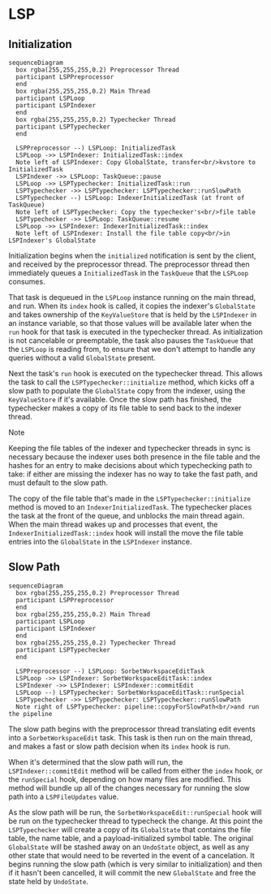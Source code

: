 # LSP

## Initialization

```mermaid
sequenceDiagram
  box rgba(255,255,255,0.2) Preprocessor Thread
  participant LSPPreprocessor
  end
  box rgba(255,255,255,0.2) Main Thread
  participant LSPLoop
  participant LSPIndexer
  end
  box rgba(255,255,255,0.2) Typechecker Thread
  participant LSPTypechecker
  end

  LSPPreprocessor --) LSPLoop: InitializedTask
  LSPLoop ->> LSPIndexer: InitializedTask::index
  Note left of LSPIndexer: Copy GlobalState, transfer<br/>kvstore to InitializedTask
  LSPIndexer ->> LSPLoop: TaskQueue::pause
  LSPLoop ->> LSPTypechecker: InitializedTask::run
  LSPTypechecker ->> LSPTypechecker: LSPTypechecker::runSlowPath
  LSPTypechecker --) LSPLoop: IndexerInitializedTask (at front of TaskQueue)
  Note left of LSPTypechecker: Copy the typechecker's<br/>file table
  LSPTypechecker ->> LSPLoop: TaskQueue::resume
  LSPLoop ->> LSPIndexer: IndexerInitializedTask::index
  Note left of LSPIndexer: Install the file table copy<br/>in LSPIndexer's GlobalState
```

Initialization begins when the `initialized` notification is sent by the client,
and received by the preprocessor thread. The preprocessor thread then
immediately queues a `InitializedTask` in the `TaskQueue` that the `LSPLoop`
consumes.

That task is dequeued in the `LSPLoop` instance running on the main thread, and
run. When its `index` hook is called, it copies the indexer's `GlobalState` and
takes ownership of the `KeyValueStore` that is held by the `LSPIndexer` in an
instance variable, so that those values will be available later when the `run`
hook for that task is executed in the typechecker thread. As initialization is
not cancelable or preemptable, the task also pauses the `TaskQueue` that the
`LSPLoop` is reading from, to ensure that we don't attempt to handle any queries
without a valid `GlobalState` present.

Next the task's `run` hook is executed on the typechecker thread. This allows
the task to call the `LSPTypechecker::initialize` method, which kicks off a slow
path to populate the `GlobalState` copy from the indexer, using the
`KeyValueStore` if it's available. Once the slow path has finished, the
typechecker makes a copy of its file table to send back to the indexer thread. 

> [!NOTE]
> Keeping the file tables of the indexer and typechecker threads in sync is
> necessary because the indexer uses both presence in the file table and the
> hashes for an entry to make decisions about which typechecking path to take:
> if either are missing the indexer has no way to take the fast path, and must
> default to the slow path.

The copy of the file table that's made in the `LSPTypechecker::initialize`
method is moved to an `IndexerInitializedTask`. The typechecker places the task
at the front of the queue, and unblocks the main thread again. When the main
thread wakes up and processes that event, the `IndexerInitializedTask::index`
hook will install the move the file table entries into the `GlobalState` in the
`LSPIndexer` instance.

## Slow Path

```mermaid
sequenceDiagram
  box rgba(255,255,255,0.2) Preprocessor Thread
  participant LSPPreprocessor
  end
  box rgba(255,255,255,0.2) Main Thread
  participant LSPLoop
  participant LSPIndexer
  end
  box rgba(255,255,255,0.2) Typechecker Thread
  participant LSPTypechecker
  end

  LSPPreprocessor --) LSPLoop: SorbetWorkspaceEditTask
  LSPLoop ->> LSPIndexer: SorbetWorkspaceEditTask::index
  LSPIndexer ->> LSPIndexer: LSPIndexer::commitEdit
  LSPLoop --) LSPTypechecker: SorbetWorkspaceEditTask::runSpecial
  LSPTypechecker ->> LSPTypechecker: LSPTypechecker::runSlowPath
  Note right of LSPTypechecker: pipeline::copyForSlowPath<br/>and run the pipeline
```

The slow path begins with the preprocessor thread translating edit events into a
`SorbetWorkspaceEdit` task. This task is then run on the main thread, and makes
a fast or slow path decision when its `index` hook is run.

When it's determined that the slow path will run, the `LSPIndexer::commitEdit`
method will be called from either the `index` hook, or the `runSpecial` hook,
depending on how many files are modified. This method will bundle up all of the
changes necessary for running the slow path into a `LSPFileUpdates` value.

As the slow path will be run, the `SorbetWorkspaceEdit::runSpecial` hook will be
run on the typechecker thread to typecheck the change. At this point the
`LSPTypechecker` will create a copy of its `GlobalState` that contains the file
table, the name table, and a payload-initialized symbol table. The original
`GlobalState` will be stashed away on an `UndoState` object, as well as any
other state that would need to be reverted in the event of a cancelation. It
begins running the slow path (which is very similar to initialization) and then
if it hasn't been cancelled, it will commit the new `GlobalState` and free the
state held by `UndoState`.
